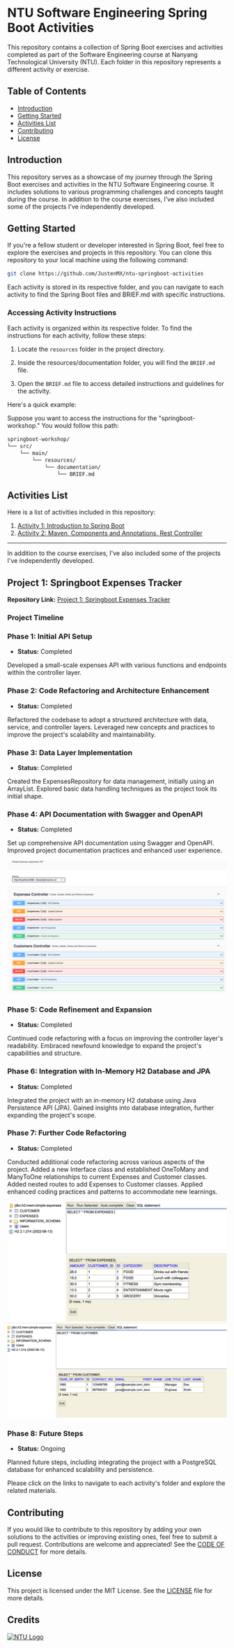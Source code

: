 # NTU Software Engineering Spring Boot Activities

This repository contains a collection of Spring Boot exercises and activities completed as part of the Software Engineering course at Nanyang Technological University (NTU). Each folder in this repository represents a different activity or exercise.

## Table of Contents

- [Introduction](#introduction)
- [Getting Started](#getting-started)
- [Activities List](#activities-list)
- [Contributing](#contributing)
- [License](#license)

## Introduction

This repository serves as a showcase of my journey through the Spring Boot exercises and activities in the NTU Software Engineering course. It includes solutions to various programming challenges and concepts taught during the course. In addition to the course exercises, I've also included some of the projects I've independently developed.

## Getting Started

If you're a fellow student or developer interested in Spring Boot, feel free to explore the exercises and projects in this repository. You can clone this repository to your local machine using the following command:

```bash
git clone https://github.com/JustenMX/ntu-springboot-activities
```

Each activity is stored in its respective folder, and you can navigate to each activity to find the Spring Boot files and BRIEF.md with specific instructions.

### Accessing Activity Instructions

Each activity is organized within its respective folder. To find the instructions for each activity, follow these steps:

1. Locate the `resources` folder in the project directory.

2. Inside the resources/documentation folder, you will find the `BRIEF.md` file.

3. Open the `BRIEF.md` file to access detailed instructions and guidelines for the activity.

Here's a quick example:

Suppose you want to access the instructions for the "springboot-workshop." You would follow this path:

```
springboot-workshop/
└── src/
    └── main/
        └── resources/
            └── documentation/
                └── BRIEF.md

```

## Activities List

Here is a list of activities included in this repository:

1. [Activity 1: Introduction to Spring Boot](/activity1)
2. [Activity 2: Maven, Components and Annotations, Rest Controller](/activity2)
<!-- 3. [Activity 5: Java Persistent API](/activity5)
3. [Activity 6: Test-Driven Development](/activity6) -->

---

In addition to the course exercises, I've also included some of the projects I've independently developed.

## Project 1: Springboot Expenses Tracker

**Repository Link:** [Project 1: Springboot Expenses Tracker](/simple-expenses)

### Project Timeline

### Phase 1: Initial API Setup

- **Status:** Completed

Developed a small-scale expenses API with various functions and endpoints within the controller layer.

### Phase 2: Code Refactoring and Architecture Enhancement

- **Status:** Completed

Refactored the codebase to adopt a structured architecture with data, service, and controller layers. Leveraged new concepts and practices to improve the project's scalability and maintainability.

### Phase 3: Data Layer Implementation

- **Status:** Completed

Created the ExpensesRepository for data management, initially using an ArrayList. Explored basic data handling techniques as the project took its initial shape.

### Phase 4: API Documentation with Swagger and OpenAPI

- **Status:** Completed

Set up comprehensive API documentation using Swagger and OpenAPI. Improved project documentation practices and enhanced user experience.

![Swagger](assets/scr1.png)

### Phase 5: Code Refinement and Expansion

- **Status:** Completed

Continued code refactoring with a focus on improving the controller layer's readability. Embraced newfound knowledge to expand the project's capabilities and structure.

### Phase 6: Integration with In-Memory H2 Database and JPA

- **Status:** Completed

Integrated the project with an in-memory H2 database using Java Persistence API (JPA). Gained insights into database integration, further expanding the project's scope.

### Phase 7: Further Code Refactoring

- **Status:** Completed

Conducted additional code refactoring across various aspects of the project. Added a new Interface class and established OneToMany and ManyToOne relationships to current Expenses and Customer classes. Added nested routes to add Expenses to Customer classes. Applied enhanced coding practices and patterns to accommodate new learnings.

![Customer](assets/scr2.png)
![Swagger](assets/scr3.png)

### Phase 8: Future Steps

- **Status:** Ongoing

Planned future steps, including integrating the project with a PostgreSQL database for enhanced scalability and persistence.

Please click on the links to navigate to each activity's folder and explore the related materials.

## Contributing

If you would like to contribute to this repository by adding your own solutions to the activities or improving existing ones, feel free to submit a pull request. Contributions are welcome and appreciated! See the [CODE OF CONDUCT](/CODE_OF_CONDUCT.MD) for more details.

## License

This project is licensed under the MIT License. See the [LICENSE](/LICENSE) file for more details.

## Credits

[<img src="https://www.ntu.edu.sg/images/default-source/corporate/ntu_logo.png?sfvrsn=b5dd1d82_5" alt="NTU Logo" width="120">](https://www.ntu.edu.sg)
